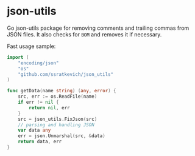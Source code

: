 # json-utils

Go json-utils package for removing comments and trailing commas from JSON files. It also checks for `BOM` and removes it if necessary.


Fast usage sample:

``` go
import (
    "encoding/json"
    "os"
    "github.com/ssratkevich/json_utils"
)

func getData(name string) (any, error) {
    src, err := os.ReadFile(name)
    if err != nil {
        return nil, err
    }
    src = json_utils.FixJson(src)
    // parsing and handling JSON
    var data any
    err = json.Unmarshal(src, &data)
    return data, err
}
```
